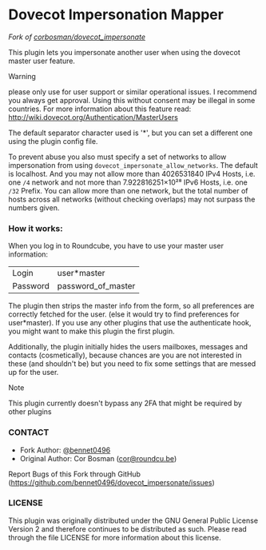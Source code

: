 # Dovecot Impersonation Mapper

_Fork of [corbosman/dovecot_impersonate](https://github.com/corbosman/dovecot_impersonate)_

This plugin lets you impersonate another user when using the dovecot master user feature.

> [!WARNING]
> please only use for user support or similar operational issues.  I recommend you always get approval. Using this without consent may be illegal in some countries.  For more information about this feature read: http://wiki.dovecot.org/Authentication/MasterUsers

The default separator character used is '*', but you can set a different one
using the plugin config file.

To prevent abuse you also must specify a set of networks to allow impersonation from 
using `dovecot_impersonate_allow_networks`. The default is localhost. And you may not
allow more than 4026531840 IPv4 Hosts, i.e. one `/4` network and not more than 
7.922816251×10²⁸ IPv6 Hosts, i.e. one `/32` Prefix. You can allow more than one network,
but the total number of hosts across all networks (without checking overlaps) may not 
surpass the numbers given.

### How it works:

When you log in to Roundcube, you have to use your master user information:

|           |                     |
|:----------|:--------------------|
| Login     | user*master         | 
| Password  | password_of_master  |

The plugin then strips the master info from the form, so all preferences are correctly 
fetched for the user. (else it would try to find preferences for user*master). If you 
use any other plugins that use the authenticate hook, you might want to make this 
plugin the first plugin.

Additionally, the plugin initially hides the users mailboxes, messages and contacts 
(cosmetically), because chances are you are not interested in these (and shouldn't be)
but you need to fix some settings that are messed up for the user.

> [!NOTE]
> This plugin currently doesn't bypass any 2FA that might be required by other plugins


### CONTACT

- Fork Author: [@bennet0496](https://github.com/bennet0496)
- Original Author: Cor Bosman (cor@roundcu.be)

Report Bugs of this Fork through GitHub (https://github.com/bennet0496/dovecot_impersonate/issues)

### LICENSE

This plugin was originally distributed under the GNU General Public License Version 2 and
therefore continues to be distributed as such.
Please read through the file LICENSE for more information about this license.

